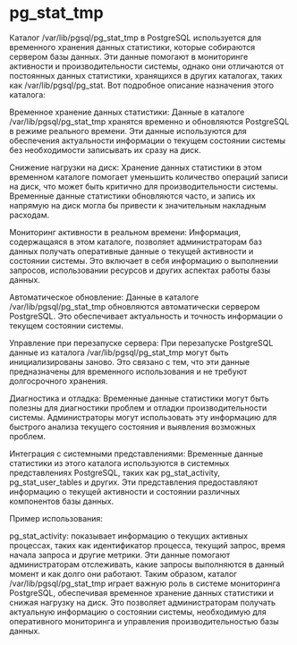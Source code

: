 # pg_stat_tmp
Каталог /var/lib/pgsql/pg_stat_tmp в PostgreSQL используется для временного хранения данных статистики, которые собираются сервером базы данных. Эти данные помогают в мониторинге активности и производительности системы, однако они отличаются от постоянных данных статистики, хранящихся в других каталогах, таких как /var/lib/pgsql/pg_stat. Вот подробное описание назначения этого каталога:

Временное хранение данных статистики: Данные в каталоге /var/lib/pgsql/pg_stat_tmp хранятся временно и обновляются PostgreSQL в режиме реального времени. Эти данные используются для обеспечения актуальности информации о текущем состоянии системы без необходимости записывать их сразу на диск.

Снижение нагрузки на диск: Хранение данных статистики в этом временном каталоге помогает уменьшить количество операций записи на диск, что может быть критично для производительности системы. Временные данные статистики обновляются часто, и запись их напрямую на диск могла бы привести к значительным накладным расходам.

Мониторинг активности в реальном времени: Информация, содержащаяся в этом каталоге, позволяет администраторам баз данных получать оперативные данные о текущей активности и состоянии системы. Это включает в себя информацию о выполнении запросов, использовании ресурсов и других аспектах работы базы данных.

Автоматическое обновление: Данные в каталоге /var/lib/pgsql/pg_stat_tmp обновляются автоматически сервером PostgreSQL. Это обеспечивает актуальность и точность информации о текущем состоянии системы.

Управление при перезапуске сервера: При перезапуске PostgreSQL данные из каталога /var/lib/pgsql/pg_stat_tmp могут быть инициализированы заново. Это связано с тем, что эти данные предназначены для временного использования и не требуют долгосрочного хранения.

Диагностика и отладка: Временные данные статистики могут быть полезны для диагностики проблем и отладки производительности системы. Администраторы могут использовать эту информацию для быстрого анализа текущего состояния и выявления возможных проблем.

Интеграция с системными представлениями: Временные данные статистики из этого каталога используются в системных представлениях PostgreSQL, таких как pg_stat_activity, pg_stat_user_tables и других. Эти представления предоставляют информацию о текущей активности и состоянии различных компонентов базы данных.

Пример использования:

pg_stat_activity: показывает информацию о текущих активных процессах, таких как идентификатор процесса, текущий запрос, время начала запроса и другие метрики. Эти данные помогают администраторам отслеживать, какие запросы выполняются в данный момент и как долго они работают.
Таким образом, каталог /var/lib/pgsql/pg_stat_tmp играет важную роль в системе мониторинга PostgreSQL, обеспечивая временное хранение данных статистики и снижая нагрузку на диск. Это позволяет администраторам получать актуальную информацию о состоянии системы, необходимую для оперативного мониторинга и управления производительностью базы данных.